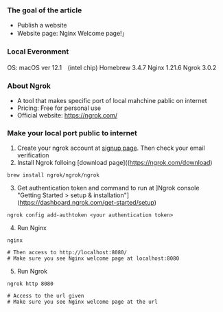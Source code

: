 ### The goal of the article
- Publish a website
- Website page: Nginx Welcome page!」

### Local Everonment
OS: macOS ver 12.1　(intel chip)
Homebrew 3.4.7
Nginx 1.21.6
Ngrok 3.0.2

### About Ngrok
- A tool that makes specific port of local mahchine pablic on internet
- Pricing: Free for personal use
- Official website: https://ngrok.com/

### Make your local port public to internet 

1. Create your ngrok account at [signup page](https://dashboard.ngrok.com/signup). Then check your email verification
2. Install Ngrok folloing [download page]((https://ngrok.com/download)
```shell
brew install ngrok/ngrok/ngrok
```
3. Get authentication token and command to run at ]Ngrok console "Getting Started > setup & installation"](https://dashboard.ngrok.com/get-started/setup)
```shell
ngrok config add-authtoken <your authentication token>
```
4. Run Nginx
```shell
nginx

# Then access to http://localhost:8080/
# Make sure you see Nginx welcome page at localhost:8080
```
5. Run Ngrok
```shell
ngrok http 8080

# Access to the url given
# Make sure you see Nginx welcome page at the url
```